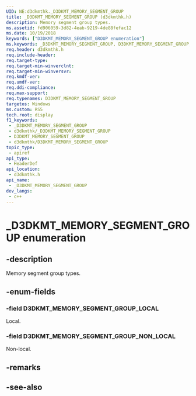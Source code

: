 ```yaml
---
UID: NE:d3dkmthk._D3DKMT_MEMORY_SEGMENT_GROUP
title: _D3DKMT_MEMORY_SEGMENT_GROUP (d3dkmthk.h)
description: Memory segment group types.
ms.assetid: fd906059-3d82-4eab-9219-4de88fefac12
ms.date: 10/19/2018
keywords: ["D3DKMT_MEMORY_SEGMENT_GROUP enumeration"]
ms.keywords: _D3DKMT_MEMORY_SEGMENT_GROUP, D3DKMT_MEMORY_SEGMENT_GROUP,
req.header: d3dkmthk.h
req.include-header: 
req.target-type: 
req.target-min-winverclnt: 
req.target-min-winversvr: 
req.kmdf-ver: 
req.umdf-ver: 
req.ddi-compliance: 
req.max-support: 
req.typenames: D3DKMT_MEMORY_SEGMENT_GROUP
targetos: Windows
ms.custom: RS5
tech.root: display
f1_keywords:
 - _D3DKMT_MEMORY_SEGMENT_GROUP
 - d3dkmthk/_D3DKMT_MEMORY_SEGMENT_GROUP
 - D3DKMT_MEMORY_SEGMENT_GROUP
 - d3dkmthk/D3DKMT_MEMORY_SEGMENT_GROUP
topic_type:
 - apiref
api_type:
 - HeaderDef
api_location:
 - d3dkmthk.h
api_name:
 - _D3DKMT_MEMORY_SEGMENT_GROUP
dev_langs:
 - c++
---
```


# _D3DKMT_MEMORY_SEGMENT_GROUP enumeration


## -description

Memory segment group types.

## -enum-fields

### -field D3DKMT_MEMORY_SEGMENT_GROUP_LOCAL 

Local.

### -field D3DKMT_MEMORY_SEGMENT_GROUP_NON_LOCAL 

Non-local.

## -remarks

## -see-also

